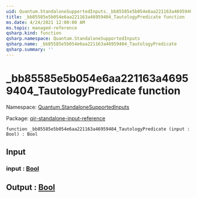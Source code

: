```yaml
---
uid: Quantum.StandaloneSupportedInputs._bb85585e5b054e6aa221163a46959404_TautologyPredicate
title: _bb85585e5b054e6aa221163a46959404_TautologyPredicate function
ms.date: 4/24/2021 12:00:00 AM
ms.topic: managed-reference
qsharp.kind: function
qsharp.namespace: Quantum.StandaloneSupportedInputs
qsharp.name: _bb85585e5b054e6aa221163a46959404_TautologyPredicate
qsharp.summary: ''
---
```


# _bb85585e5b054e6aa221163a46959404_TautologyPredicate function

Namespace: [Quantum.StandaloneSupportedInputs](xref:Quantum.StandaloneSupportedInputs)

Package: [qir-standalone-input-reference](https://nuget.org/packages/qir-standalone-input-reference)




```qsharp
function _bb85585e5b054e6aa221163a46959404_TautologyPredicate (input : Bool) : Bool
```


## Input

### input : [Bool](xref:microsoft.quantum.qsharp.valueliterals#bool-literals)





## Output : [Bool](xref:microsoft.quantum.qsharp.valueliterals#bool-literals)

